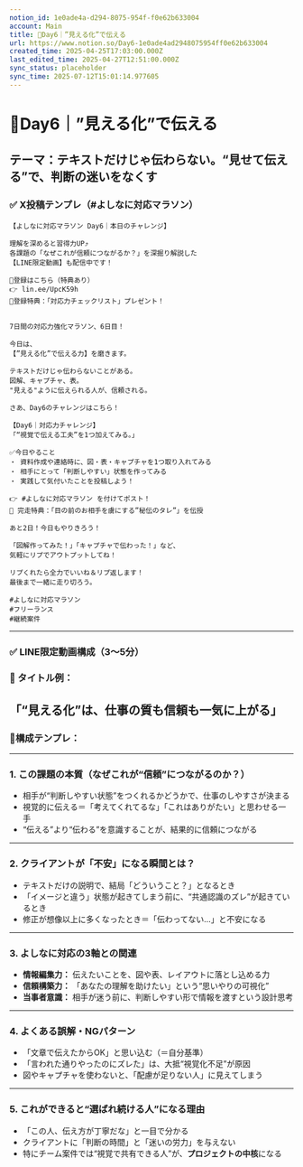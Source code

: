 ```yaml
---
notion_id: 1e0ade4a-d294-8075-954f-f0e62b633004
account: Main
title: 🔹Day6｜”見える化”で伝える
url: https://www.notion.so/Day6-1e0ade4ad2948075954ff0e62b633004
created_time: 2025-04-25T17:03:00.000Z
last_edited_time: 2025-04-27T12:51:00.000Z
sync_status: placeholder
sync_time: 2025-07-12T15:01:14.977605
---
```

# 🔹Day6｜”見える化”で伝える

**テーマ：テキストだけじゃ伝わらない。“見せて伝える”で、判断の迷いをなくす**
---
### ✅ X投稿テンプレ（#よしなに対応マラソン）
```plain text
【よしなに対応マラソン Day6｜本日のチャレンジ】

理解を深めると習得力UP⤴️
各課題の「なぜこれが信頼につながるか？」を深掘り解説した
【LINE限定動画】も配信中です！

🔻登録はこちら（特典あり）
👉 lin.ee/UpcK59h
🎁登録特典：「対応力チェックリスト」プレゼント！


7日間の対応力強化マラソン、6日目！

今日は、
【”見える化”で伝える力】を磨きます。

テキストだけじゃ伝わらないことがある。
図解、キャプチャ、表。
"見える"ように伝えられる人が、信頼される。

さあ、Day6のチャレンジはこちら！

【Day6｜対応力チャレンジ】
「“視覚で伝える工夫”を1つ加えてみる。」

✅今日やること
・ 資料作成や連絡時に、図・表・キャプチャを1つ取り入れてみる
・ 相手にとって「判断しやすい」状態を作ってみる
・ 実践して気付いたことを投稿しよう！

👉 #よしなに対応マラソン を付けてポスト！
🎁 完走特典：「目の前のお相手を虜にする”秘伝のタレ”」を伝授

あと2日！今日もやりきろう！

「図解作ってみた！」「キャプチャで伝わった！」など、
気軽にリプでアウトプットしてね！

リプくれたら全力でいいね＆リプ返します！
最後まで一緒に走り切ろう。

#よしなに対応マラソン
#フリーランス
#継続案件
```
---
### ✅ LINE限定動画構成（3〜5分）
### 🎥 タイトル例：
「“見える化”は、仕事の質も信頼も一気に上がる」
---
### 📄構成テンプレ：
---
### 1. **この課題の本質（なぜこれが“信頼”につながるのか？）**
- 相手が“判断しやすい状態”をつくれるかどうかで、仕事のしやすさが決まる
- 視覚的に伝える＝「考えてくれてるな」「これはありがたい」と思わせる一手
- “伝える”より“伝わる”を意識することが、結果的に信頼につながる
---
### 2. **クライアントが「不安」になる瞬間とは？**
- テキストだけの説明で、結局「どういうこと？」となるとき
- 「イメージと違う」状態が起きてしまう前に、“共通認識のズレ”が起きているとき
- 修正が想像以上に多くなったとき＝「伝わってない…」と不安になる
---
### 3. **よしなに対応の3軸との関連**
- **情報編集力：** 伝えたいことを、図や表、レイアウトに落とし込める力
- **信頼構築力：** 「あなたの理解を助けたい」という“思いやりの可視化”
- **当事者意識：** 相手が迷う前に、判断しやすい形で情報を渡すという設計思考
---
### 4. **よくある誤解・NGパターン**
- 「文章で伝えたからOK」と思い込む（＝自分基準）
- 「言われた通りやったのにズレた」は、大抵“視覚化不足”が原因
- 図やキャプチャを使わないと、「配慮が足りない人」に見えてしまう
---
### 5. **これができると“選ばれ続ける人”になる理由**
- 「この人、伝え方が丁寧だな」と一目で分かる
- クライアントに「判断の時間」と「迷いの労力」を与えない
- 特にチーム案件では“視覚で共有できる人”が、**プロジェクトの中核**になる